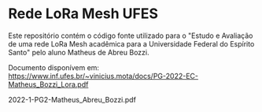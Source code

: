 # Rede LoRa Mesh UFES
Este repositório contém o código fonte utilizado para o "Estudo e Avaliação de uma rede LoRa Mesh acadêmica para a Universidade Federal do Espírito Santo"
pelo aluno Matheus de Abreu Bozzi.

Documento disponívem em:
https://www.inf.ufes.br/~vinicius.mota/docs/PG-2022-EC-Matheus_Bozzi_Lora.pdf

2022-1-PG2-Matheus_Abreu_Bozzi.pdf

